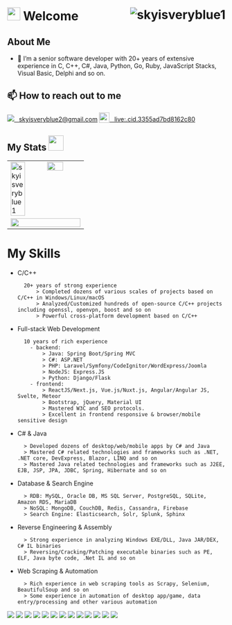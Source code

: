 # <img src = "https://raw.githubusercontent.com/MartinHeinz/MartinHeinz/master/wave.gif" width = 30px /> Welcome <img src="https://komarev.com/ghpvc/?username=skyisveryblue1&label=Profile%20views&color=0e75b6&style=flat" alt="skyisveryblue1" align="right" />  

## About Me
  - 💬 I’m a senior software developer with 20+ years of extensive experience in C, C++, C#, Java, Python, Go, Ruby, JavaScript Stacks, Visual Basic, Delphi and so on.
## 📫 How to reach out to me
[<img src="https://img.shields.io/badge/-Gmail-D14836?style=flat-square&logo=Gmail&logoColor=white" />&ensp; skyisveryblue2@gmail.com](https://mailto:skyisveryblue2@gmail.com)
[<img src="https://img.icons8.com/color/1x/skype--v4.png" style="height: 24px;vertical-align: bottom;" valign="bottom"/>&ensp; live:.cid.3355ad7bd8162c80](https://join.skype.com/invite/vhJg1GxTnEQn)

## My Stats <img src = "https://i.pinimg.com/originals/65/c4/f4/65c4f452571be1261e9c623f7da488ac.gif" width = 35px /> 
  <table align=center>
    <tr>
        <td>
           <a href="https://github.com/skyisveryblue1/github-readme-streak-stats" title="Go to Source">
          <!--<img align="left" width=386 src="https://github-readme-stats.vercel.app/api/top-langs/?username=skyisveryblue1&hide=html&hide_title=true&hide_border=true&layout=compact&langs_count=6&text_color=000&icon_color=fff&bg_color=0,52fa5a,4dfcff,c64dff&theme=graywhite" /> -->
          <img align="left" width="45%" src="https://github-readme-streak-stats.herokuapp.com/?user=skyisveryblue1&theme=react&border=61dafb&hide_border=true" alt="skyisveryblue1" />
          </a>
          <a href="https://github.com/skyisveryblue1/github-readme-stats" title="Go to Source">
            <img align="right" width="48%" src="https://github-readme-stats.vercel.app/api?username=skyisveryblue1&hide_title=true&hide_border=true&show_icons=true&include_all_commits=true&count_private=true&&theme=react" />
          </a>
        </td>
  </tr>
  <tr>
    <td>
     <img src="https://github-readme-activity-graph.vercel.app/graph?username=skyisveryblue1&theme=react&border=61dafb&hide_border=true" width="100%"/>
    </td>
  </tr>
<!--     <tr>
      <td>
         <a href="https://github.com/skyisveryblue1/github-readme-stats" title="Go to Source">
           <img height="180rem" src="https://github-readme-stats.vercel.app/api/top-langs/?username=skyisveryblue1&layout=normal&theme=react" alt="Top languages" />
         </a>
      </td>
      </td>
    </tr> -->
  </table>
  
# My Skills

* C/C++

        20+ years of strong experience
            > Completed dozens of various scales of projects based on C/C++ in Windows/Linux/macOS
            > Analyzed/Customized hundreds of open-source C/C++ projects including openssl, openvpn, boost and so on
            > Powerful cross-platform development based on C/C++
          
* Full-stack Web Development

        10 years of rich experience
          - backend:
              > Java: Spring Boot/Spring MVC
              > C#: ASP.NET
              > PHP: Laravel/Symfony/CodeIgnitor/WordExpress/Joomla 
              > NodeJS: Express.JS
              > Python: Django/Flask
          - frontend:
              > ReactJS/Next.js, Vue.js/Nuxt.js, Angular/Angular JS, Svelte, Meteor
              > Bootstrap, jQuery, Material UI
              > Mastered W3C and SEO protocols.
              > Excellent in frontend responsive & browser/mobile sensitive design

* C# & Java

        > Developed dozens of desktop/web/mobile apps by C# and Java
        > Mastered C# related technologies and frameworks such as .NET, .NET core, DevExpress, Blazor, LINQ and so on
        > Mastered Java related technologies and frameworks such as J2EE, EJB, JSP, JPA, JDBC, Spring, Hibernate and so on 

* Database & Search Engine

        > RDB: MySQL, Oracle DB, MS SQL Server, PostgreSQL, SQLite, Amazon RDS, MariaDB 
        > NoSQL: MongoDB, CouchDB, Redis, Cassandra, Firebase
        > Search Engine: Elasticsearch, Solr, Splunk, Sphinx

* Reverse Engineering & Assembly

        > Strong experience in analyzing Windows EXE/DLL, Java JAR/DEX, C# IL binaries
        > Reversing/Cracking/Patching executable binaries such as PE, ELF, Java byte code, .Net IL and so on        

* Web Scraping & Automation

        > Rich experience in web scraping tools as Scrapy, Selenium, BeautifulSoup and so on
        > Some experience in automation of desktop app/game, data entry/processing and other various automation  

[<img src="https://img.shields.io/badge/C-ED8B00?style=for-the-badge&logo=C&logoColor=white" />](#)
[<img src="https://img.shields.io/badge/C++-239120?style=for-the-badge&logo=cplusplus&logoColor=white" />](#)
[<img src="https://img.shields.io/badge/Java-ED8B00?style=for-the-badge&logo=java&logoColor=white" />](#)
[<img src="https://img.shields.io/badge/C%23-239120?style=for-the-badge&logo=c-sharp&logoColor=white" />](#)
[<img src="https://img.shields.io/badge/.NET-512BD4?style=for-the-badge&logo=dotnet&logoColor=white" />](#)
[<img src="https://img.shields.io/badge/JavaScript-323330?style=for-the-badge&logo=javascript&logoColor=F7DF1E" />](#)
[<img src="https://img.shields.io/badge/Node.js-339933?style=for-the-badge&logo=nodedotjs&logoColor=white" />](#)
[<img src="https://img.shields.io/badge/Spring_Boot-F2F4F9?style=for-the-badge&logo=spring-boot" />](#)
[<img src="https://img.shields.io/badge/React-20232A?style=for-the-badge&logo=react&logoColor=61DAFB" />](#)
[<img src="https://img.shields.io/badge/firebase-ffca28?style=for-the-badge&logo=firebase&logoColor=black" />](#)
[<img src="https://img.shields.io/badge/Solidity-e6e6e6?style=for-the-badge&logo=solidity&logoColor=black" />](#)
[<img src="https://img.shields.io/badge/Amazon_AWS-FF9900?style=for-the-badge&logo=amazonaws&logoColor=white" />](#)
[<img src="https://img.shields.io/badge/Heroku-430098?style=for-the-badge&logo=heroku&logoColor=white" />](#)



